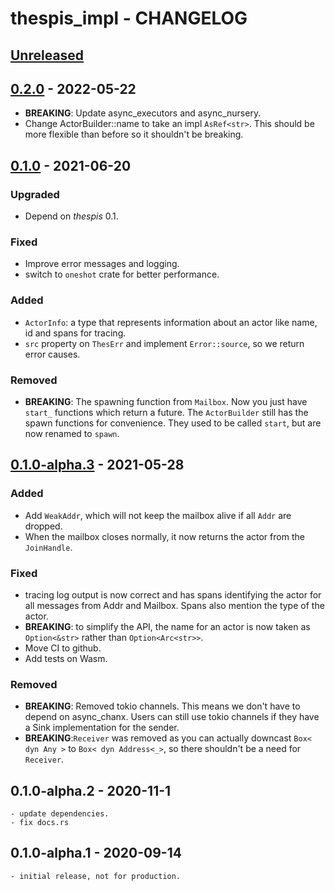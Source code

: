 # thespis_impl - CHANGELOG

## [Unreleased]

[Unreleased]: https://github.com/najamelan/async_executors/compare/release...dev


## [0.2.0] - 2022-05-22

[0.2.0]: https://github.com/najamelan/async_executors/compare/0.1.0...0.2.0

  - __BREAKING__: Update async_executors and async_nursery.
  - Change ActorBuilder::name to take an impl `AsRef<str>`. This should be more flexible than before so it shouldn't be breaking. 


## [0.1.0] - 2021-06-20

[0.1.0]: https://github.com/najamelan/async_executors/compare/0.1.0-alpha.3...0.1.0

### Upgraded

  - Depend on _thespis_ 0.1.

### Fixed

  - Improve error messages and logging.
  - switch to `oneshot` crate for better performance.

### Added

  - `ActorInfo`: a type that represents information about an actor like name, id and spans for tracing.
  - `src` property on `ThesErr` and implement `Error::source`, so we return error causes.

### Removed

  - __BREAKING__: The spawning function from `Mailbox`. Now you just have `start_` functions which return a future. The `ActorBuilder`
    still has the spawn functions for convenience. They used to be called `start`, but are now renamed to `spawn`.


## [0.1.0-alpha.3] - 2021-05-28

[0.1.0-alpha.3]: https://github.com/najamelan/async_executors/compare/0.1.0-alpha.2...0.1.0-alpha.3

### Added
  - Add `WeakAddr`, which will not keep the mailbox alive if all `Addr` are dropped.
  - When the mailbox closes normally, it now returns the actor from the `JoinHandle`.

### Fixed
  - tracing log output is now correct and has spans identifying the actor for all messages from Addr and Mailbox.
    Spans also mention the type of the actor.
  - __BREAKING__: to simplify the API, the name for an actor is now taken as `Option<&str>` rather than `Option<Arc<str>>`.
  - Move CI to github.
  - Add tests on Wasm.

### Removed
  - __BREAKING__: Removed tokio channels. This means we don't have to depend on async_chanx. Users can still use tokio channels
    if they have a Sink implementation for the sender.
  - __BREAKING__:`Receiver` was removed as you can actually downcast `Box< dyn Any >` to `Box< dyn Address<_>`, so there shouldn't
    be a need for `Receiver`.


## 0.1.0-alpha.2 - 2020-11-1

	- update dependencies.
	- fix docs.rs

## 0.1.0-alpha.1 - 2020-09-14

	- initial release, not for production.




